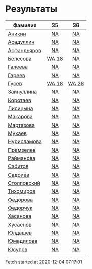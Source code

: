 # Результаты
Фамилия | 35| 36
---|:---:|:---:
[Аникин](Аникин/README.md)  | [NA](Аникин/35.md) | [NA](Аникин/36.md)
[Асадуллин](Асадуллин/README.md)  | [NA](Асадуллин/35.md) | [NA](Асадуллин/36.md)
[Асфандьяров](Асфандьяров/README.md)  | [NA](Асфандьяров/35.md) | [NA](Асфандьяров/36.md)
[Белесова](Белесова/README.md)  | [WA 18](Белесова/35.md) | [NA](Белесова/36.md)
[Галеева](Галеева/README.md)  | [NA](Галеева/35.md) | [NA](Галеева/36.md)
[Гареев](Гареев/README.md)  | [NA](Гареев/35.md) | [NA](Гареев/36.md)
[Гусев](Гусев/README.md)  | [WA 18](Гусев/35.md) | [WA 28](Гусев/36.md)
[Зайнуллина](Зайнуллина/README.md)  | [NA](Зайнуллина/35.md) | [NA](Зайнуллина/36.md)
[Коротаев](Коротаев/README.md)  | [NA](Коротаев/35.md) | [NA](Коротаев/36.md)
[Лисицына](Лисицына/README.md)  | [NA](Лисицына/35.md) | [NA](Лисицына/36.md)
[Макарова](Макарова/README.md)  | [NA](Макарова/35.md) | [NA](Макарова/36.md)
[Мартазова](Мартазова/README.md)  | [NA](Мартазова/35.md) | [NA](Мартазова/36.md)
[Мухаев](Мухаев/README.md)  | [NA](Мухаев/35.md) | [NA](Мухаев/36.md)
[Нурисламова](Нурисламова/README.md)  | [NA](Нурисламова/35.md) | [NA](Нурисламова/36.md)
[Прамзелев](Прамзелев/README.md)  | [NA](Прамзелев/35.md) | [NA](Прамзелев/36.md)
[Райманова](Райманова/README.md)  | [NA](Райманова/35.md) | [NA](Райманова/36.md)
[Сабитов](Сабитов/README.md)  | [NA](Сабитов/35.md) | [NA](Сабитов/36.md)
[Садриев](Садриев/README.md)  | [NA](Садриев/35.md) | [NA](Садриев/36.md)
[Столповский](Столповский/README.md)  | [NA](Столповский/35.md) | [NA](Столповский/36.md)
[Тихомиров](Тихомиров/README.md)  | [NA](Тихомиров/35.md) | [NA](Тихомиров/36.md)
[Федорова](Федорова/README.md)  | [NA](Федорова/35.md) | [NA](Федорова/36.md)
[Федорчук](Федорчук/README.md)  | [NA](Федорчук/35.md) | [NA](Федорчук/36.md)
[Хасанова](Хасанова/README.md)  | [NA](Хасанова/35.md) | [NA](Хасанова/36.md)
[Хусаенов](Хусаенов/README.md)  | [NA](Хусаенов/35.md) | [NA](Хусаенов/36.md)
[Юлдашев](Юлдашев/README.md)  | [NA](Юлдашев/35.md) | [NA](Юлдашев/36.md)
[Юмадилова](Юмадилова/README.md)  | [NA](Юмадилова/35.md) | [NA](Юмадилова/36.md)
[Юсупов](Юсупов/README.md)  | [NA](Юсупов/35.md) | [NA](Юсупов/36.md)

Fetch started at 2020-12-04 07:17:01
